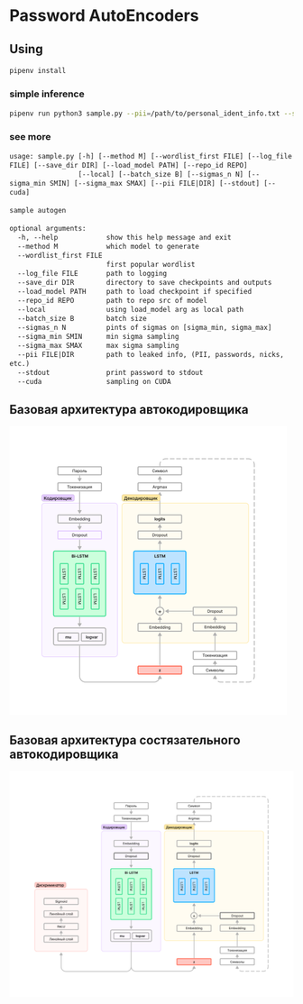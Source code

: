 # Password AutoEncoders


## Using

```bash
pipenv install
```
### simple inference
```bash
pipenv run python3 sample.py --pii=/path/to/personal_ident_info.txt --stdout
```

### see more
```
usage: sample.py [-h] [--method M] [--wordlist_first FILE] [--log_file FILE] [--save_dir DIR] [--load_model PATH] [--repo_id REPO]
                 [--local] [--batch_size B] [--sigmas_n N] [--sigma_min SMIN] [--sigma_max SMAX] [--pii FILE|DIR] [--stdout] [--cuda]

sample autogen

optional arguments:
  -h, --help            show this help message and exit
  --method M            which model to generate
  --wordlist_first FILE
                        first popular wordlist
  --log_file FILE       path to logging
  --save_dir DIR        directory to save checkpoints and outputs
  --load_model PATH     path to load checkpoint if specified
  --repo_id REPO        path to repo src of model
  --local               using load_model arg as local path
  --batch_size B        batch size
  --sigmas_n N          pints of sigmas on [sigma_min, sigma_max]
  --sigma_min SMIN      min sigma sampling
  --sigma_max SMAX      max sigma sampling
  --pii FILE|DIR        path to leaked info, (PII, passwords, nicks, etc.)
  --stdout              print password to stdout
  --cuda                sampling on CUDA
```

## Базовая архитектура автокодировщика

<img src="img/ae.png" alt="ae" style="zoom:50%;" />





## Базовая архитектура состязательного автокодировщика

<img src="img/aae.png" alt="ae" style="zoom:50%;" />
